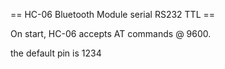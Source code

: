 == HC-06 Bluetooth Module serial RS232 TTL ==

On start, HC-06 accepts AT commands @ 9600.

the default pin is 1234
